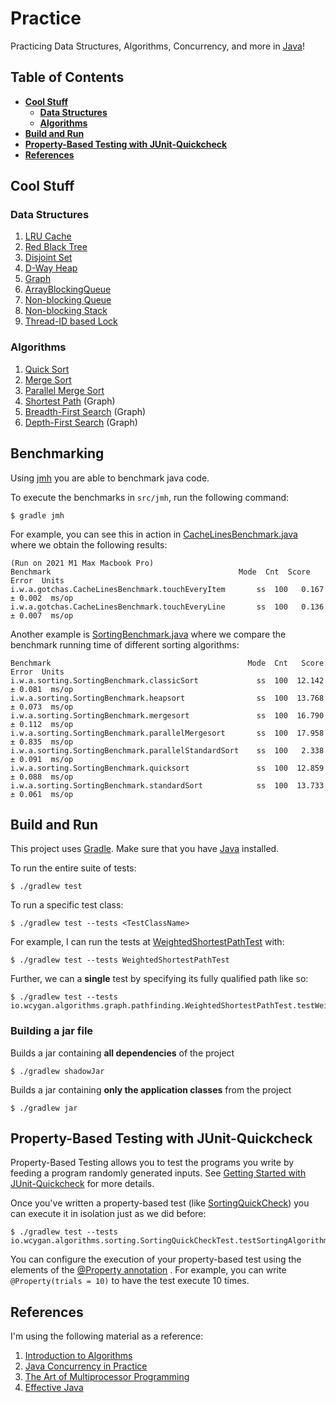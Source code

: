 # Practice

Practicing Data Structures, Algorithms, Concurrency, and more in [Java](https://www.oracle.com/java/technologies/)!

## Table of Contents

- **[Cool Stuff](#cool-stuff)**<br>
    - **[Data Structures](#data-structures)**<br>
    - **[Algorithms](#algorithms)**<br>
- **[Build and Run](#build-and-run)**<br>
- **[Property-Based Testing with JUnit-Quickcheck](#property-based-testing-with-junit-quickcheck)**<br>
- **[References](#references)**<br>

## Cool Stuff

### Data Structures

1. [LRU Cache](src/main/java/io/wcygan/collections/cache/LRUCache.java)
2. [Red Black Tree](src/main/java/io/wcygan/collections/tree/LLRedBlackTree.java)
3. [Disjoint Set](src/main/java/io/wcygan/collections/set/DisjointSet.java)
4. [D-Way Heap](src/main/java/io/wcygan/collections/queue/DWayHeap.java)
5. [Graph](src/main/java/io/wcygan/collections/graph/SimpleGraph.java)
6. [ArrayBlockingQueue](src/main/java/io/wcygan/concurrent/collections/queue/ArrayBlockingQueue.java)
7. [Non-blocking Queue](src/main/java/io/wcygan/concurrent/collections/queue/NonblockingQueue.java)
8. [Non-blocking Stack](src/main/java/io/wcygan/concurrent/collections/stack/NonblockingStack.java)
9. [Thread-ID based Lock](src/main/java/io/wcygan/concurrent/locks/TIDLock.java)

### Algorithms

1. [Quick Sort](src/main/java/io/wcygan/algorithms/sorting/QuickSort.java)
2. [Merge Sort](src/main/java/io/wcygan/algorithms/sorting/MergeSort.java)
3. [Parallel Merge Sort](src/main/java/io/wcygan/algorithms/sorting/ParallelMergeSort.java)
4. [Shortest Path](src/main/java/io/wcygan/algorithms/graph/pathfinding/ShortestPath.java) (Graph)
5. [Breadth-First Search](src/main/java/io/wcygan/algorithms/graph/traversal/BreadthFirstSearch.java) (Graph)
6. [Depth-First Search](src/main/java/io/wcygan/algorithms/graph/traversal/DepthFirstSearch.java) (Graph)

## Benchmarking

Using [jmh](https://github.com/openjdk/jmh) you are able to benchmark java code.

To execute the benchmarks in `src/jmh`, run the following command:

```
$ gradle jmh
```

For example, you can see this in action in
[CacheLinesBenchmark.java](src/jmh/java/io/wcygan/algorithms/gotchas/CacheLinesBenchmark.java) where we obtain the
following results:

```
(Run on 2021 M1 Max Macbook Pro)
Benchmark                                          Mode  Cnt  Score   Error  Units
i.w.a.gotchas.CacheLinesBenchmark.touchEveryItem       ss  100   0.167 ± 0.002  ms/op
i.w.a.gotchas.CacheLinesBenchmark.touchEveryLine       ss  100   0.136 ± 0.007  ms/op
```

Another example is [SortingBenchmark.java](src/jmh/java/io/wcygan/algorithms/sorting/SortingBenchmark.java) where we
compare the benchmark running time of different sorting algorithms:

```
Benchmark                                            Mode  Cnt   Score   Error  Units
i.w.a.sorting.SortingBenchmark.classicSort             ss  100  12.142 ± 0.081  ms/op
i.w.a.sorting.SortingBenchmark.heapsort                ss  100  13.768 ± 0.073  ms/op
i.w.a.sorting.SortingBenchmark.mergesort               ss  100  16.790 ± 0.112  ms/op
i.w.a.sorting.SortingBenchmark.parallelMergesort       ss  100  17.958 ± 0.835  ms/op
i.w.a.sorting.SortingBenchmark.parallelStandardSort    ss  100   2.338 ± 0.091  ms/op
i.w.a.sorting.SortingBenchmark.quicksort               ss  100  12.859 ± 0.088  ms/op
i.w.a.sorting.SortingBenchmark.standardSort            ss  100  13.733 ± 0.061  ms/op

```

## Build and Run

This project uses [Gradle](https://gradle.org/install/). Make sure that you
have [Java](https://java.com/en/download/help/download_options.html) installed.

To run the entire suite of tests:

```
$ ./gradlew test
```

To run a specific test class:

```
$ ./gradlew test --tests <TestClassName>
```

For example, I can run the tests
at [WeightedShortestPathTest](src/test/java/io/wcygan/algorithms/graph/pathfinding/WeightedShortestPathTest.java)
with:

```
$ ./gradlew test --tests WeightedShortestPathTest
```

Further, we can a **single** test by specifying its fully qualified path like so:

```
$ ./gradlew test --tests io.wcygan.algorithms.graph.pathfinding.WeightedShortestPathTest.testWeightedShortestPath
```

### Building a jar file

Builds a jar containing **all dependencies** of the project

```
$ ./gradlew shadowJar
```

Builds a jar containing **only the application classes** from the project

```
$ ./gradlew jar
```

## Property-Based Testing with JUnit-Quickcheck

Property-Based Testing allows you to test the programs you write by feeding a program randomly generated inputs.
See [Getting Started with JUnit-Quickcheck](https://pholser.github.io/junit-quickcheck/site/1.0/usage/getting-started.html)
for more details.

Once you've written a property-based test (like
[SortingQuickCheck](src/test/java/io/wcygan/algorithms/sorting/SortingQuickCheckTest.java))
you can execute it in isolation just as we did before:

```
$ ./gradlew test --tests io.wcygan.algorithms.sorting.SortingQuickCheckTest.testSortingAlgorithms
```

You can configure the execution of your property-based test using the elements of
the [@Property annotation](https://pholser.github.io/junit-quickcheck/site/1.0/junit-quickcheck-core/apidocs/com/pholser/junit/quickcheck/Property.html)
. For example, you can write `@Property(trials = 10)` to have the test execute 10 times.

## References

I'm using the following material as a reference:

1. [Introduction to Algorithms](https://mitpress.mit.edu/books/introduction-algorithms-third-edition)
2. [Java Concurrency in Practice](https://jcip.net/)
3. [The Art of Multiprocessor Programming](https://www.oreilly.com/library/view/the-art-of/9780123705914/)
4. [Effective Java](https://www.oreilly.com/library/view/effective-java/9780134686097/)
